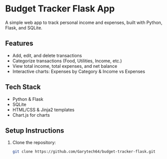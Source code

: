 # Budget Tracker Flask App

A simple web app to track personal income and expenses, built with Python, Flask, and SQLite.

## Features
- Add, edit, and delete transactions
- Categorize transactions (Food, Utilities, Income, etc.)
- View total income, total expenses, and net balance
- Interactive charts: Expenses by Category & Income vs Expenses

## Tech Stack
- Python & Flask
- SQLite
- HTML/CSS & Jinja2 templates
- Chart.js for charts

## Setup Instructions
1. Clone the repository:
   ```bash
   git clone https://github.com/Garytech64/budget-tracker-flask.git

